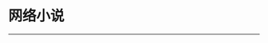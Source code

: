 
  # 网络小说
  ---

  <Common-LinkList :linkList='{"name":"网络小说","item":[{"link":"https://www.biquge5200.cc","icon":"https://www.biquge5200.cc/favicon.ico","text":"笔趣阁"},{"link":"http://www.zxcs.me/","icon":"http://www.zxcs.me/favicon.ico","text":"知轩藏书"},{"link":"https://www.owllook.net","icon":"/aLinks/logo.png","text":"小说搜索引擎"},{"link":"https://www.boyunso.com","icon":"/aLinks/logo.png","text":"拨云搜索"},{"link":"http://www.soduso.com","icon":"http://www.soduso.com/favicon.ico","text":"搜读"},{"link":"https://www.555x.org/","icon":"https://www.555x.org/favicon.ico","text":"无限小说网"},{"link":"https://www.qidian.com","icon":"https://www.qidian.com/favicon.ico","text":"起点中文网"},{"link":"http://www.zongheng.com","icon":"http://www.zongheng.com/favicon.ico","text":"纵横中文网"},{"link":"http://www.motie.com/","icon":"http://www.motie.com/favicon.ico","text":"磨铁中文网"},{"link":"https://www.hongxiu.com","icon":"/aLinks/logo.png","text":"红袖添香"},{"link":"https://www.xxsy.net","icon":"https://www.xxsy.net/favicon.ico","text":"潇湘书院"},{"link":"http://www.jjwxc.net","icon":"http://www.jjwxc.net/favicon.ico","text":"晋江文学网"},{"link":"http://chuangshi.qq.com","icon":"/aLinks/logo.png","text":"创世中文网"},{"link":"https://www.17k.com","icon":"/aLinks/logo.png","text":"17K小说网"},{"link":"http://www.zhulang.com","icon":"http://www.zhulang.com/favicon.ico","text":"逐浪网"},{"link":"https://www.readnovel.com","icon":"https://www.readnovel.com/favicon.ico","text":"小说阅读网"},{"link":"https://www.qdmm.com","icon":"/aLinks/logo.png","text":"起点女生网"},{"link":"https://www.jjxsw.la","icon":"https://www.jjxsw.la/favicon.ico","text":"久久小说"},{"link":"http://hjsm.tom.com","icon":"http://hjsm.tom.com/favicon.ico","text":"幻剑书盟"},{"link":"https://www.bookbao8.com","icon":"https://www.bookbao8.com/favicon.ico","text":"书包网"}]}'/>
  